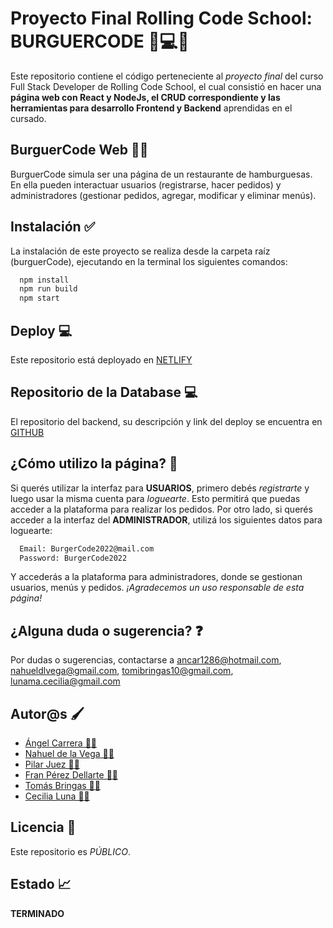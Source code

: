# Proyecto Final Rolling Code School: BURGUERCODE 📱💻💡

Este repositorio contiene el código perteneciente al _proyecto final_ del curso Full Stack Developer de Rolling Code School, el cual consistió en hacer una **página web con React y NodeJs, el CRUD correspondiente y las herramientas para desarrollo Frontend y Backend** aprendidas en el cursado.

## BurguerCode Web 🍔🌐

BurguerCode simula ser una página de un restaurante de hamburguesas. En ella pueden interactuar usuarios (registrarse, hacer pedidos) y administradores (gestionar pedidos, agregar, modificar y eliminar menús).

## Instalación ✅

La instalación de este proyecto se realiza desde la carpeta raíz (burguerCode), ejecutando en la terminal los siguientes comandos:

```bash
  npm install
  npm run build
  npm start
```

## Deploy 💻

Este repositorio está deployado en
[NETLIFY](https://burgercode.netlify.app/)

## Repositorio de la Database 💻

El repositorio del backend, su descripción y link del deploy se encuentra en
[GITHUB](https://github.com/nahueldelavega/burgerCode-DB)

## ¿Cómo utilizo la página? 🤔

Si querés utilizar la interfaz para **USUARIOS**, primero debés _registrarte_ y luego usar la misma cuenta para _loguearte_. Esto permitirá que puedas acceder a la plataforma para realizar los pedidos. Por otro lado, si querés acceder a la interfaz del **ADMINISTRADOR**, utilizá los siguientes datos para loguearte:

```bash
  Email: BurgerCode2022@mail.com
  Password: BurgerCode2022
```

Y accederás a la plataforma para administradores, donde se gestionan usuarios, menús y pedidos. _¡Agradecemos un uso responsable de esta página!_

## ¿Alguna duda o sugerencia? ❓

Por dudas o sugerencias, contactarse a ancar1286@hotmail.com, nahueldlvega@gmail.com, tomibringas10@gmail.com, lunama.cecilia@gmail.com

## Autor@s 🖌️

- [Ángel Carrera 👨‍💻](https://github.com/ACarrera)
- [Nahuel de la Vega 👨‍💻](https://github.com/nahueldelavega)
- [Pilar Juez 👩‍💻](https://github.com/Pilijuezp)
- [Fran Pérez Dellarte 👨‍💻](https://github.com/Fperezdellarte)
- [Tomás Bringas 👨‍💻](https://github.com/TomateBringas)
- [Cecilia Luna 👩‍💻](https://github.com/MCeciliaLuna)

## Licencia 🤝

Este repositorio es _PÚBLICO_.

## Estado 📈

**TERMINADO**
